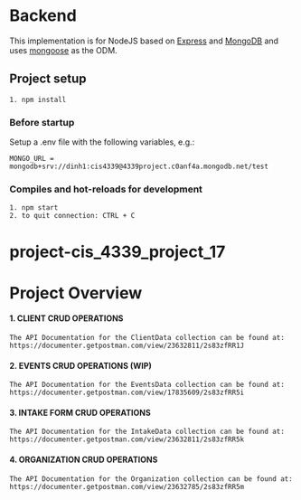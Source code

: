 # Backend

This implementation is for NodeJS based on [Express](https://expressjs.com/) and [MongoDB](https://www.mongodb.com/) and uses [mongoose](https://mongoosejs.com/) as the ODM.

## Project setup
```
1. npm install

```

 ### Before startup 
Setup a .env file with the following variables, e.g.:
```
MONGO_URL = mongodb+srv://dinh1:cis4339@4339project.c0anf4a.mongodb.net/test
```

### Compiles and hot-reloads for development
```
1. npm start
2. to quit connection: CTRL + C
```
# project-cis_4339_project_17

# Project Overview







#### 1. CLIENT CRUD OPERATIONS
```
The API Documentation for the ClientData collection can be found at: 
https://documenter.getpostman.com/view/23632811/2s83zfRR1J
```
#### 2. EVENTS CRUD OPERATIONS (WIP)
```
The API Documentation for the EventsData collection can be found at:
https://documenter.getpostman.com/view/17835609/2s83zfRR5i
```


#### 3. INTAKE FORM CRUD OPERATIONS
```
The API Documentation for the IntakeData collection can be found at:
https://documenter.getpostman.com/view/23632811/2s83zfRR5k
```

#### 4. ORGANIZATION CRUD OPERATIONS
```
The API Documentation for the Organization collection can be found at:
https://documenter.getpostman.com/view/23632785/2s83zfRR5m
```